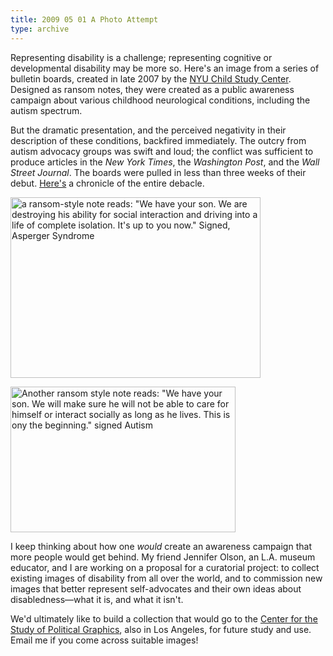 ```yaml
---
title: 2009 05 01 A Photo Attempt
type: archive
---
```


<p>Representing disability is a challenge; representing cognitive or developmental disability may be more so. Here's an image from a series of bulletin boards, created in late 2007 by the <a href="http://www.aboutourkids.org/">NYU Child Study Center</a>. Designed as ransom notes, they were created as a public awareness campaign about various childhood neurological conditions, including the autism spectrum.</p>
<p>But the dramatic presentation, and the perceived negativity in their description of these conditions, backfired immediately. The outcry from autism advocacy groups was swift and loud; the conflict was sufficient to produce articles in the <em>New York Times</em>, the <em>Washington Post</em>, and the <em>Wall Street Journal</em>. The boards were pulled in less than three weeks of their debut. <a href="http://nymag.com/news/features/47225/">Here's</a> a chronicle of the entire debacle.</p>
<p><a href="http://ablersite.files.wordpress.com/2009/05/asperger_large.jpg"><img class="alignnone size-full wp-image-3969" title="asperger_large" src="{{ site.baseurl }}/uploads/asperger_large.jpg" alt="a ransom-style note reads: &quot;We have your son. We are destroying his ability for social interaction and driving into a life of complete isolation. It's up to you now.&quot; Signed, Asperger Syndrome" width="400" height="289" /></a></p>
<p><a href="http://ablersite.files.wordpress.com/2009/05/autism_large.jpg"><img class="alignnone size-full wp-image-3970" title="autism_large" src="{{ site.baseurl }}/uploads/autism_large.jpg" alt="Another ransom style note reads: &quot;We have your son. We will make sure he will not be able to care for himself or interact socially as long as he lives. This is ony the beginning.&quot; signed Autism" width="360" height="233" /></a></p>
<p>I keep thinking about how one <em>would</em> create an awareness campaign that more people would get behind. My friend Jennifer Olson, an L.A. museum educator, and I are working on a proposal for a curatorial project: to collect existing images of disability from all over the world, and to commission new images that better represent self-advocates and their own ideas about disabledness—what it is, and what it isn't.</p>
<p>We'd ultimately like to build a collection that would go to the <a href="http://www.politicalgraphics.org/home.html">Center for the Study of Political Graphics</a>, also in Los Angeles, for future study and use. Email me if you come across suitable images!</p>
